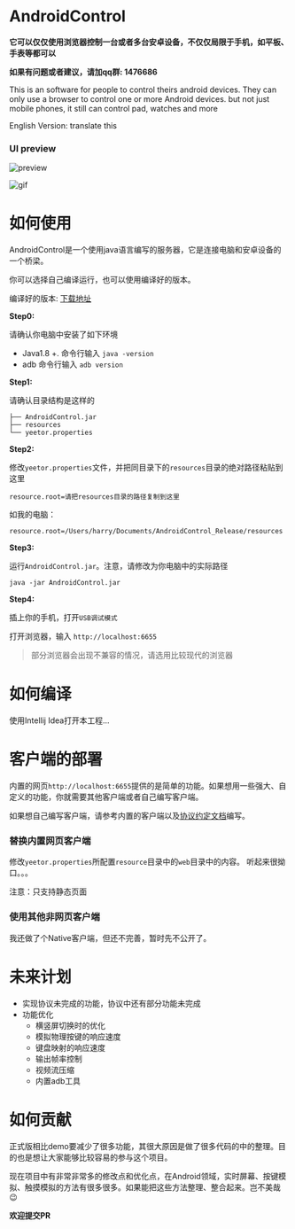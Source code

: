 # AndroidControl

**它可以仅仅使用浏览器控制一台或者多台安卓设备，不仅仅局限于手机，如平板、手表等都可以**

**如果有问题或者建议，请加qq群: 1476686**

This is an software for people to control theirs android devices. They can only use a browser to control one or more Android devices. but not  just mobile phones, it still can control pad, watches and more

English Version: translate this

### UI preview

![preview](docs/images/preview.png)

![gif](docs/images/preview.gif)



# 如何使用

AndroidControl是一个使用java语言编写的服务器，它是连接电脑和安卓设备的一个桥梁。

你可以选择自己编译运行，也可以使用编译好的版本。

编译好的版本:  [下载地址](https://github.com/yeetor/AndroidControl/releases/download/1.0.0/AndroidControl_Release_v1.0.0.zip)

**Step0:**

请确认你电脑中安装了如下环境

* Java1.8 +.  命令行输入 `java -version`
* adb  命令行输入 `adb version`

**Step1:**

请确认目录结构是这样的

```shell
├── AndroidControl.jar
├── resources
└── yeetor.properties
```

**Step2:**

修改`yeetor.properties`文件，并把同目录下的`resources`目录的绝对路径粘贴到这里

```
resource.root=请把resources目录的路径复制到这里
```

如我的电脑：

```
resource.root=/Users/harry/Documents/AndroidControl_Release/resources
```

**Step3:**

运行`AndroidControl.jar`。注意，请修改为你电脑中的实际路径

```shell
java -jar AndroidControl.jar 
```

**Step4:**

插上你的手机，打开`USB调试模式`

打开浏览器，输入 `http://localhost:6655`

> 部分浏览器会出现不兼容的情况，请选用比较现代的浏览器



# 如何编译

使用Intellij Idea打开本工程...



# 客户端的部署

内置的网页`http://localhost:6655`提供的是简单的功能。如果想用一些强大、自定义的功能，你就需要其他客户端或者自己编写客户端。 

如果想自己编写客户端，请参考内置的客户端以及[协议约定文档](docs/protocol-design.md)编写。

### 替换内置网页客户端

修改`yeetor.properties`所配置`resource`目录中的`web`目录中的内容。 听起来很拗口。。。

注意：只支持静态页面

### 使用其他非网页客户端

我还做了个Native客户端，但还不完善，暂时先不公开了。



# 未来计划

* 实现协议未完成的功能，协议中还有部分功能未完成
* 功能优化
  * 横竖屏切换时的优化
  * 模拟物理按键的响应速度
  * 键盘映射的响应速度
  * 输出帧率控制
  * 视频流压缩
  * 内置adb工具

# 如何贡献

正式版相比demo要减少了很多功能，其很大原因是做了很多代码的中的整理。目的也是想让大家能够比较容易的参与这个项目。

现在项目中有非常非常多的修改点和优化点，在Android领域，实时屏幕、按键模拟、触摸模拟的方法有很多很多。如果能把这些方法整理、整合起来。岂不美哉😉



**欢迎提交PR**
